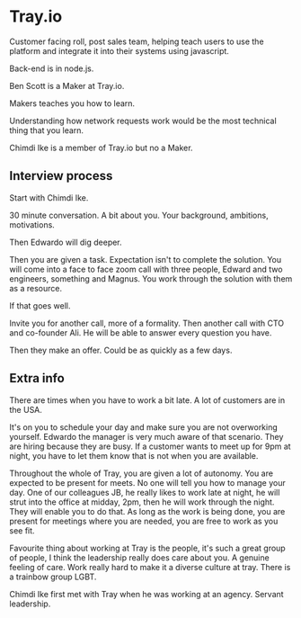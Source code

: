 # Tray.io

Customer facing roll, post sales team, helping teach users to use the platform and integrate it into their systems using javascript.

Back-end is in node.js.

Ben Scott is a Maker at Tray.io.

Makers teaches you how to learn.

Understanding how network requests work would be the most technical thing that you learn.

Chimdi Ike is a member of Tray.io but no a Maker.

## Interview process

Start with Chimdi Ike.

30 minute conversation.
A bit about you.
Your background, ambitions, motivations.

Then Edwardo will dig deeper.

Then you are given a  task.
Expectation isn't to complete the solution.
You will come into a face to face zoom call with three people, Edward and two engineers, something and Magnus.
You work through the solution with them as a resource.

If that goes well.

Invite you for another call, more of a formality. Then another call with CTO and co-founder Ali. He will be able to answer every question you have.

Then they make an offer. Could be as quickly as a few days.

## Extra info

There are times when you have to work a bit late. A lot of customers are in the USA.

It's on you to schedule your day and make sure you are not overworking yourself.
Edwardo the manager is very much aware of that scenario.
They are hiring because they are busy.
If a customer wants to meet up for 9pm at night, you have to let them know that is not when you are available.

Throughout the whole of Tray, you are given a lot of autonomy.
You are expected to be present for meets.
No one will tell you how to manage your day.
One of our colleagues JB, he really likes to work late at night, he will strut into the office at midday, 2pm, then he will work through the night.
They will enable you to do that.
As long as the work is being done, you are present for meetings where you are needed, you are free to work as you see fit.

Favourite thing about working at Tray is the people, it's such a great group of people, I think the leadership really does care about you. A genuine feeling of care. Work really hard to make it a diverse culture at tray. There is a trainbow group LGBT. 

Chimdi Ike first met with Tray when he was working at an agency. Servant leadership.
